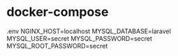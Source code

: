 # docker-compose

.env
NGINX_HOST=localhost
MYSQL_DATABASE=laravel
MYSQL_USER=secret
MYSQL_PASSWORD=secret
MYSQL_ROOT_PASSWORD=secret
